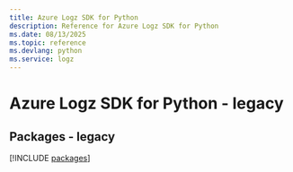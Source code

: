 ```yaml
---
title: Azure Logz SDK for Python
description: Reference for Azure Logz SDK for Python
ms.date: 08/13/2025
ms.topic: reference
ms.devlang: python
ms.service: logz
---
```

# Azure Logz SDK for Python - legacy
## Packages - legacy
[!INCLUDE [packages](logz-index.md)]